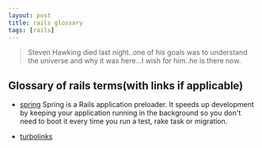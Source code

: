 ```yaml
---
layout: post
title: rails glossary 
tags: [rails]
---
```


> Steven Hawking died last night..one of his goals was to understand the universe and why it was here...I wish for him..he is there now.

## Glossary of rails terms(with links if applicable)
 
* [spring](https://github.com/rails/spring) 
Spring is a Rails application preloader. It speeds up development by keeping your application running in the background so you don't need to boot it every time you run a test, rake task or migration. 

* [turbolinks](https://github.com/turbolinks/turbolinks) 
  
